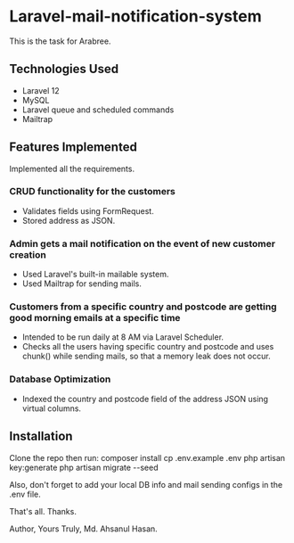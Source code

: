 # Laravel-mail-notification-system
This is the task for Arabree.

## Technologies Used
- Laravel 12
- MySQL
- Laravel queue and scheduled commands
- Mailtrap

## Features Implemented
Implemented all the requirements. 

### CRUD functionality for the customers
- Validates fields using FormRequest.
- Stored address as JSON.
  
### Admin gets a mail notification on the event of new customer creation
- Used Laravel's built-in mailable system.
- Used Mailtrap for sending mails.

### Customers from a specific country and postcode are getting good morning emails at a specific time
- Intended to be run daily at 8 AM via Laravel Scheduler.
- Checks all the users having specific country and postcode and uses chunk() while sending mails, so that a memory leak does not occur.

### Database Optimization
- Indexed the country and postcode field of the address JSON using virtual columns.

## Installation
Clone the repo then run: 
composer install
cp .env.example .env
php artisan key:generate
php artisan migrate --seed

Also, don't forget to add your local DB info and mail sending configs in the .env file.

That's all. Thanks.

Author,
Yours Truly,
Md. Ahsanul Hasan.
